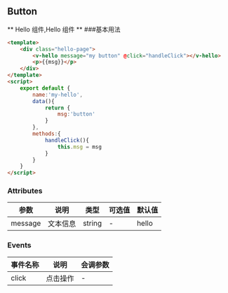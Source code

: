 ## Button
** Hello 组件,Hello 组件 **
###基本用法
```html
<template>
    <div class="hello-page">
        <v-hello message="my button" @click="handleClick"></v-hello>
        <p>{{msg}}</p>
    </div>
</template>
<script>
    export default {
        name:'my-hello',
        data(){
            return {
                msg:'button'
            }
        },
        methods:{
            handleClick(){
                this.msg = msg
            }
        }
    }
</script>
```
### Attributes
|参数     |说明      | 类型   | 可选值   | 默认值   |
|---------|--------|--------|--------|--------|
|message | 文本信息   | string | - | hello
### Events
|事件名称|说明|会调参数|
|---------|-------|-----|
|click|点击操作| - |